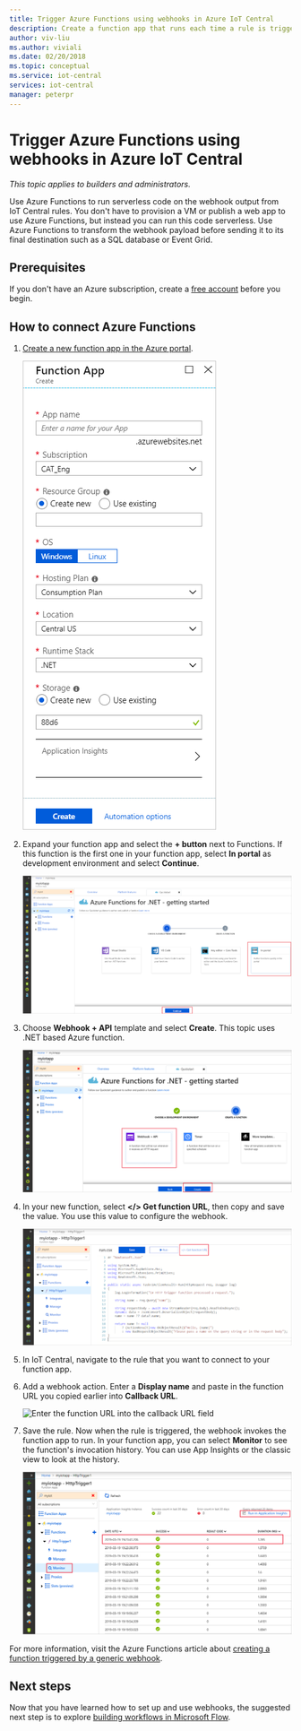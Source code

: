 ```yaml
---
title: Trigger Azure Functions using webhooks in Azure IoT Central
description: Create a function app that runs each time a rule is triggered in Azure IoT Central.
author: viv-liu
ms.author: viviali
ms.date: 02/20/2018
ms.topic: conceptual
ms.service: iot-central
services: iot-central
manager: peterpr
---
```


# Trigger Azure Functions using webhooks in Azure IoT Central

*This topic applies to builders and administrators.*

Use Azure Functions to run serverless code on the webhook output from IoT Central rules. You don't have to provision a VM or publish a web app to use Azure Functions, but instead you can run this code serverless. Use Azure Functions to transform the webhook payload before sending it to its final destination such as a SQL database or Event Grid.

## Prerequisites

If you don't have an Azure subscription, create a [free account](https://azure.microsoft.com/free/?WT.mc_id=A261C142F) before you begin.

## How to connect Azure Functions

1. [Create a new function app in the Azure portal](https://ms.portal.azure.com/#create/Microsoft.FunctionApp​).

    ![Create a new function app in the Azure portal](media/howto-trigger-azure-functions/createfunction.png)

2. Expand your function app and select the **+ button** next to Functions. If this function is the first one in your function app, select **In portal** as development environment and select **Continue**.

    ![Choose custom function in Function app](media/howto-trigger-azure-functions/customfunction.png)

3. Choose **Webhook + API** template and select **Create**. This topic uses .NET based Azure function.

    ![Select generic webhook trigger](media/howto-trigger-azure-functions/genericwebhooktrigger.png)

4. In your new function, select **</> Get function URL**, then copy and save the value. You use this value to configure the webhook.

    ![Get the URL of the function](media/howto-trigger-azure-functions/getfunctionurl.png)

4. In IoT Central, navigate to the rule that you want to connect to your function app.

5. Add a webhook action. Enter a **Display name** and paste in the function URL you copied earlier into **Callback URL**.

    ![Enter the function URL into the callback URL field](media/howto-trigger-azure-functions/configurewebhook.PNG)

6. Save the rule. Now when the rule is triggered, the webhook invokes the function app to run. In your function app, you can select **Monitor** to see the function's invocation history. You can use App Insights or the classic view to look at the history.

    ![Monitor the invocation history of the function](media/howto-trigger-azure-functions/monitorfunction.PNG)

For more information, visit the Azure Functions article about [creating a function triggered by a generic webhook](https://docs.microsoft.com/azure/azure-functions/functions-create-generic-webhook-triggered-function).

## Next steps
Now that you have learned how to set up and use webhooks, the suggested next step is to explore [building workflows in Microsoft Flow](howto-add-microsoft-flow.md).
